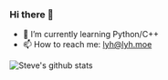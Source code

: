 ### Hi there 👋

- 🌱 I’m currently learning Python/C++
- 📫 How to reach me: [lyh@lyh.moe](mailto:lyh@lyh.moe)

<!--
**stevelee477/stevelee477** is a ✨ _special_ ✨ repository because its `README.md` (this file) appears on your GitHub profile.

Here are some ideas to get you started:

- 🔭 I’m currently working on ...
- 🌱 I’m currently learning ...
- 👯 I’m looking to collaborate on ...
- 🤔 I’m looking for help with ...
- 💬 Ask me about ...
- 📫 How to reach me: ...
- 😄 Pronouns: ...
- ⚡ Fun fact: ...
-->


![Steve's github stats](https://github-readme-stats.vercel.app/api?username=stevelee477&show_icons=true&theme=radical)

